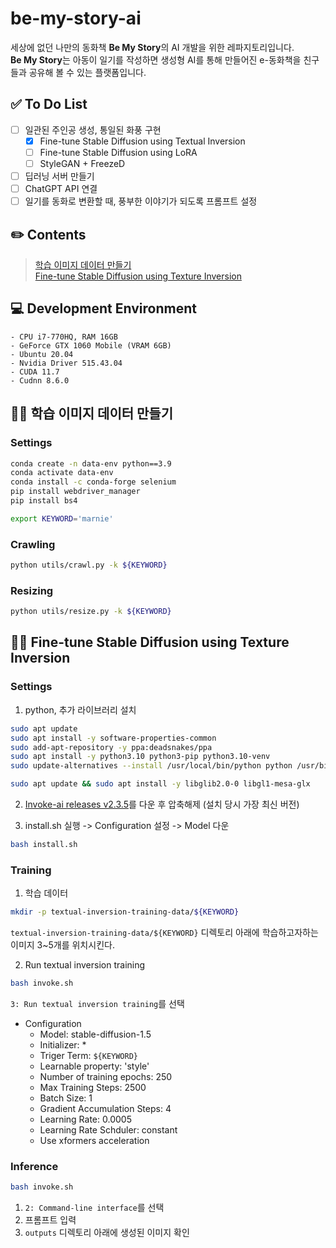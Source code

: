 # be-my-story-ai

세상에 없던 나만의 동화책 **Be My Story**의 AI 개발을 위한 레파지토리입니다.  
**Be My Story**는 아동이 일기를 작성하면 생성형 AI를 통해 만들어진 e-동화책을 친구들과 공유해 볼 수 있는 플랫폼입니다.

## :white_check_mark: To Do List

- [ ] 일관된 주인공 생성, 통일된 화풍 구현
    - [X] Fine-tune Stable Diffusion using Textual Inversion  
    - [ ] Fine-tune Stable Diffusion using LoRA
    - [ ] StyleGAN + FreezeD
- [ ] 딥러닝 서버 만들기
- [ ] ChatGPT API 연결
- [ ] 일기를 동화로 변환할 때, 풍부한 이야기가 되도록 프롬프트 설정  

## :pencil2: Contents

> [학습 이미지 데이터 만들기](#학습-이미지-데이터-만들기)  
> [Fine-tune Stable Diffusion using Texture Inversion](#fine-tune-stable-diffusion-using-texture-inversion)

## :computer: Development Environment
    - CPU i7-770HQ, RAM 16GB  
    - GeForce GTX 1060 Mobile (VRAM 6GB)
    - Ubuntu 20.04  
    - Nvidia Driver 515.43.04  
    - CUDA 11.7  
    - Cudnn 8.6.0

## :woman_technologist: 학습 이미지 데이터 만들기
### Settings

```bash
conda create -n data-env python==3.9
conda activate data-env
conda install -c conda-forge selenium
pip install webdriver_manager
pip install bs4
```

```bash
export KEYWORD='marnie'
```

### Crawling

```bash
python utils/crawl.py -k ${KEYWORD}
```

### Resizing

```bash
python utils/resize.py -k ${KEYWORD}
```


## :woman_technologist: Fine-tune Stable Diffusion using Texture Inversion

### Settings
1. python, 추가 라이브러리 설치
```bash
sudo apt update
sudo apt install -y software-properties-common
sudo add-apt-repository -y ppa:deadsnakes/ppa
sudo apt install -y python3.10 python3-pip python3.10-venv
sudo update-alternatives --install /usr/local/bin/python python /usr/bin/python3.10 3

sudo apt update && sudo apt install -y libglib2.0-0 libgl1-mesa-glx

```
2. [Invoke-ai releases v2.3.5](https://github.com/invoke-ai/InvokeAI/releases/tag/v2.3.5)를 다운 후 압축해제 (설치 당시 가장 최신 버전)

3. install.sh 실행 -> Configuration 설정 -> Model 다운
```bash
bash install.sh
```

### Training
1. 학습 데이터
```bash
mkdir -p textual-inversion-training-data/${KEYWORD}
```
`textual-inversion-training-data/${KEYWORD}` 디렉토리 아래에 학습하고자하는 이미지 3~5개를 위치시킨다.

2. Run textual inversion training


```bash
bash invoke.sh
```
`3: Run textual inversion training`를 선택

- Configuration
    - Model: stable-diffusion-1.5
    - Initializer: *
    - Triger Term: `${KEYWORD}`
    - Learnable property: 'style'
    - Number of training epochs: 250
    - Max Training Steps: 2500
    - Batch Size: 1
    - Gradient Accumulation Steps: 4
    - Learning Rate: 0.0005
    - Learning Rate Schduler: constant
    - Use xformers acceleration

### Inference

```bash
bash invoke.sh
```
1. `2: Command-line interface`를 선택
2. 프롬프트 입력
3. `outputs` 디렉토리 아래에 생성된 이미지 확인